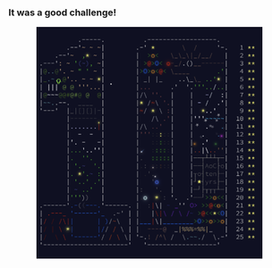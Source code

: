 ﻿### It was a good challenge!

<p align="center" width="100%">
    <img width="80%" src="https://github.com/Leefrost/advent-of-code-2024/blob/master/100.png">
</p>